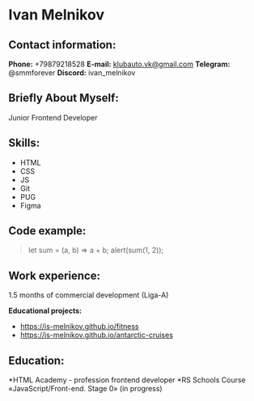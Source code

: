 <!-- # [rsschool-cv](https://is-melnikov.github.io/rsschool-cv) -->
# Ivan Melnikov

## Contact information:
**Phone:** +79879218528
**E-mail:** klubauto.vk@gmail.com
**Telegram:** @smmforever
**Discord:** ivan_melnikov

## Briefly About Myself:
Junior Frontend Developer

## Skills:
* HTML 
* CSS
* JS
* Git
* PUG
* Figma

## Code example:
> let sum = (a, b) => a + b;
> alert(sum(1, 2));

## Work experience: 
1.5 months of commercial development (Liga-A)

**Educational projects:**
* https://is-melnikov.github.io/fitness
* https://is-melnikov.github.io/antarctic-cruises

## Education:
*HTML Academy - profession frontend developer
*RS Schools Course «JavaScript/Front-end. Stage 0» (in progress)